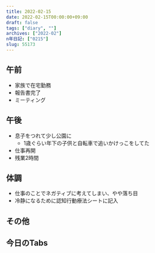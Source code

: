```yaml
---
title: 2022-02-15
date: 2022-02-15T00:00:00+09:00
draft: false
tags: ["diary", ""]
archives: ["2022-02"]
n年日記: ["0215"]
slug: 55173
---
```

## 午前
- 家族で在宅勤務
- 報告書完了
- ミーティング
## 午後
- 息子をつれて少し公園に
  - 1歳ぐらい年下の子供と自転車で追いかけっこをしてた
- 仕事再開
- 残業2時間
## 体調
- 仕事のことでネガティブに考えてしまい、やや落ち目
- 冷静になるために認知行動療法シートに記入
## その他
## 今日のTabs
